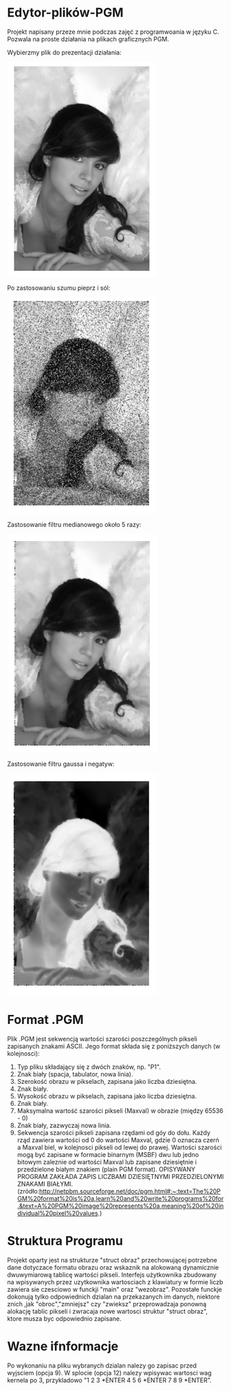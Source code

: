 # Edytor-plików-PGM
Projekt napisany przeze mnie podczas zajęć z programwoania w języku C. Pozwala na proste działania na plikach graficznych PGM.

Wybierzmy plik do prezentacji działania:

![Angel original](https://github.com/MaciejG604/PGM-Files-editor/blob/master/Resources/Results/Original.PNG)

Po zastosowaniu szumu pieprz i sól:

![Angel salted](https://github.com/MaciejG604/PGM-Files-editor/blob/master/Resources/Results/Salt&Pepper.PNG)

Zastosowanie filtru medianowego około 5 razy:

![Angel median](https://github.com/MaciejG604/PGM-Files-editor/blob/master/Resources/Results/Medianfilter.PNG)

Zastosowanie filtru gaussa i negatyw:

![Angel negative](https://github.com/MaciejG604/PGM-Files-editor/blob/master/Resources/Results/Negative.PNG)

# Format .PGM
Plik .PGM jest sekwencją wartości szarości poszczególnych pikseli zapisanych znakami ASCII.
Jego format składa się z poniższych danych (w kolejnosci):
1. Typ pliku składający się z dwóch znaków, np. "P1".
2. Znak biały (spacja, tabulator, nowa linia).
3. Szerokość obrazu w pikselach, zapisana jako liczba dziesiętna.
4. Znak biały.
5. Wysokość obrazu w pikselach, zapisana jako liczba dziesiętna.
6. Znak biały.
7. Maksymalna wartość szarości pikseli (Maxval) w obrazie (między 65536 - 0)
8. Znak biały, zazwyczaj nowa linia.
9. Sekwencja szarości pikseli zapisana rzędami od góy do dołu. Każdy rząd zawiera wartości od 0 do wartości Maxval, gdzie 0 oznacza czerń a Maxval biel, w kolejnosci pikseli od lewej do prawej. Wartości szarości mogą być zapisane w formacie binarnym (MSBF) dwu lub jedno bitowym zaleznie od wartości Maxval lub zapisane dziesiętnie i przedzielone białym znakiem (plain PGM format). OPISYWANY PROGRAM ZAKŁADA ZAPIS LICZBAMI DZIESIĘTNYMI PRZEDZIELONYMI ZNAKAMI BIAŁYMI.
(zródło:http://netpbm.sourceforge.net/doc/pgm.html#:~:text=The%20PGM%20format%20is%20a,learn%20and%20write%20programs%20for.&text=A%20PGM%20image%20represents%20a,meaning%20of%20individual%20pixel%20values.)

# Struktura Programu
Projekt oparty jest na strukturze "struct obraz" przechowującej potrzebne dane dotyczace formatu obrazu oraz wskaznik na alokowaną dynamicznie dwuwymiarową tablicę wartości pikseli. Interfejs użytkownika zbudowany na wpisywanych przez uzytkownika wartosciach z klawiatury w formie liczb zawiera sie czesciowo w funckji "main" oraz "wezobraz". Pozostałe funckje dokonują tylko odpowiednich dzialan na przekazanych im danych, niektore znich ,jak "obroc","zmniejsz" czy "zwieksz" przeprowadzaja ponowną alokację tablic pikseli i zwracaja nowe wartosci struktur "struct obraz", ktore musza byc odpowiednio zapisane.

# Wazne ifnformacje
Po wykonaniu na pliku wybranych dzialan nalezy go zapisac przed wyjsciem (opcja 9).
W splocie (opcja 12) nalezy wpisywac wartosci wag kernela po 3, przykladowo "1 2 3 *ENTER 4 5 6 *ENTER 7 8 9 *ENTER".

